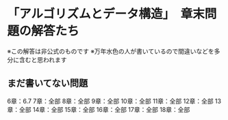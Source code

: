 # 「アルゴリズムとデータ構造」　章末問題の解答たち
※この解答は非公式のものです
※万年水色の人が書いているので間違いなどを多分に含むと思われます

## まだ書いてない問題
6章：6.7
7章：全部
8章：全部
9章：全部
10章：全部
11章：全部
12章：全部
13章：全部
14章：全部
15章：全部
16章：全部
17章：全部
18章：全部
